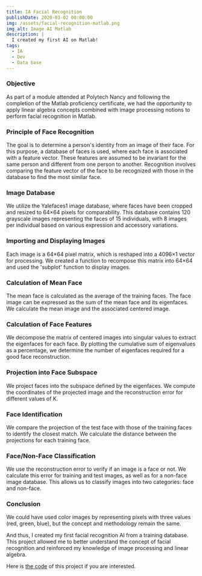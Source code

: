 ```yaml
---
title: IA Facial Recognition
publishDate: 2020-03-02 00:00:00
img: /assets/facial-recognition-matlab.png
img_alt: Image AI Matlab
description: |
  I created my first AI on Matlab!
tags:
  - IA
  - Dev
  - Data base
---
```

### Objective
As part of a module attended at Polytech Nancy and following the completion of the Matlab proficiency certificate, we had the opportunity to apply linear algebra concepts combined with image processing notions to perform facial recognition in Matlab.

### Principle of Face Recognition
The goal is to determine a person's identity from an image of their face. For this purpose, a database of faces is used, where each face is associated with a feature vector. These features are assumed to be invariant for the same person and different from one person to another. Recognition involves comparing the feature vector of the face to be recognized with those in the database to find the most similar face.

### Image Database
We utilize the Yalefaces1 image database, where faces have been cropped and resized to 64×64 pixels for comparability. This database contains 120 grayscale images representing the faces of 15 individuals, with 8 images per individual based on various expression and accessory variations.

### Importing and Displaying Images
Each image is a 64×64 pixel matrix, which is reshaped into a 4096×1 vector for processing. We created a function to recompose this matrix into 64×64 and used the 'subplot' function to display images.

### Calculation of Mean Face
The mean face is calculated as the average of the training faces. The face image can be expressed as the sum of the mean face and its eigenfaces. We calculate the mean image and the associated centered image.

### Calculation of Face Features
We decompose the matrix of centered images into singular values to extract the eigenfaces for each face. By plotting the cumulative sum of eigenvalues as a percentage, we determine the number of eigenfaces required for a good face reconstruction.

### Projection into Face Subspace
We project faces into the subspace defined by the eigenfaces. We compute the coordinates of the projected image and the reconstruction error for different values of K.

### Face Identification
We compare the projection of the test face with those of the training faces to identify the closest match. We calculate the distance between the projections for each training face.

### Face/Non-Face Classification
We use the reconstruction error to verify if an image is a face or not. We calculate this error for training and test images, as well as for a non-face image database. This allows us to classify images into two categories: face and non-face.

### Conclusion
We could have used color images by representing pixels with three values (red, green, blue), but the concept and methodology remain the same.

And thus, I created my first facial recognition AI from a training database. This project allowed me to better understand the concept of facial recognition and reinforced my knowledge of image processing and linear algebra.

Here is [the code](https://github.com/yacine-baghli/IA-Facial-Recognition-Matlab.github.io/tree/main) of this project if you are interested.